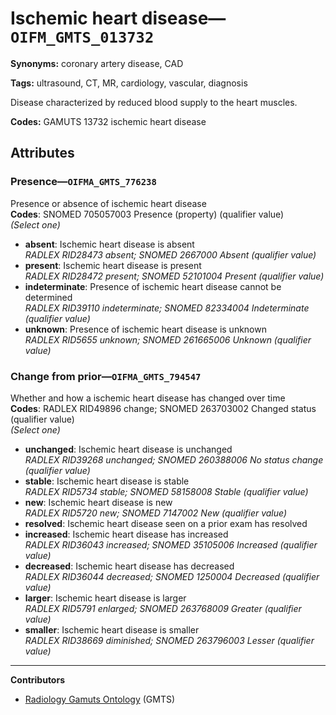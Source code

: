 # Ischemic heart disease—`OIFM_GMTS_013732`

**Synonyms:** coronary artery disease, CAD

**Tags:** ultrasound, CT, MR, cardiology, vascular, diagnosis

Disease characterized by reduced blood supply to the heart muscles.

**Codes:** GAMUTS 13732 ischemic heart disease

## Attributes

### Presence—`OIFMA_GMTS_776238`

Presence or absence of ischemic heart disease  
**Codes**: SNOMED 705057003 Presence (property) (qualifier value)  
*(Select one)*

- **absent**: Ischemic heart disease is absent  
_RADLEX RID28473 absent; SNOMED 2667000 Absent (qualifier value)_
- **present**: Ischemic heart disease is present  
_RADLEX RID28472 present; SNOMED 52101004 Present (qualifier value)_
- **indeterminate**: Presence of ischemic heart disease cannot be determined  
_RADLEX RID39110 indeterminate; SNOMED 82334004 Indeterminate (qualifier value)_
- **unknown**: Presence of ischemic heart disease is unknown  
_RADLEX RID5655 unknown; SNOMED 261665006 Unknown (qualifier value)_

### Change from prior—`OIFMA_GMTS_794547`

Whether and how a ischemic heart disease has changed over time  
**Codes**: RADLEX RID49896 change; SNOMED 263703002 Changed status (qualifier value)  
*(Select one)*

- **unchanged**: Ischemic heart disease is unchanged  
_RADLEX RID39268 unchanged; SNOMED 260388006 No status change (qualifier value)_
- **stable**: Ischemic heart disease is stable  
_RADLEX RID5734 stable; SNOMED 58158008 Stable (qualifier value)_
- **new**: Ischemic heart disease is new  
_RADLEX RID5720 new; SNOMED 7147002 New (qualifier value)_
- **resolved**: Ischemic heart disease seen on a prior exam has resolved  
- **increased**: Ischemic heart disease has increased  
_RADLEX RID36043 increased; SNOMED 35105006 Increased (qualifier value)_
- **decreased**: Ischemic heart disease has decreased  
_RADLEX RID36044 decreased; SNOMED 1250004 Decreased (qualifier value)_
- **larger**: Ischemic heart disease is larger  
_RADLEX RID5791 enlarged; SNOMED 263768009 Greater (qualifier value)_
- **smaller**: Ischemic heart disease is smaller  
_RADLEX RID38669 diminished; SNOMED 263796003 Lesser (qualifier value)_

---

**Contributors**

- [Radiology Gamuts Ontology](https://gamuts.net/) (GMTS)